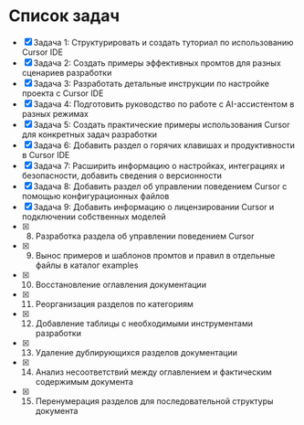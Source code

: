 # Список задач

- [x] Задача 1: Структурировать и создать туториал по использованию Cursor IDE
- [x] Задача 2: Создать примеры эффективных промтов для разных сценариев разработки
- [x] Задача 3: Разработать детальные инструкции по настройке проекта с Cursor IDE
- [x] Задача 4: Подготовить руководство по работе с AI-ассистентом в разных режимах
- [x] Задача 5: Создать практические примеры использования Cursor для конкретных задач разработки 
- [x] Задача 6: Добавить раздел о горячих клавишах и продуктивности в Cursor IDE
- [x] Задача 7: Расширить информацию о настройках, интеграциях и безопасности, добавить сведения о версионности
- [x] Задача 8: Добавить раздел об управлении поведением Cursor с помощью конфигурационных файлов 
- [x] Задача 9: Добавить информацию о лицензировании Cursor и подключении собственных моделей 
- [x] 8. Разработка раздела об управлении поведением Cursor
- [x] 9. Вынос примеров и шаблонов промтов и правил в отдельные файлы в каталог examples
- [x] 10. Восстановление оглавления документации 
- [x] 11. Реорганизация разделов по категориям 
- [x] 12. Добавление таблицы с необходимыми инструментами разработки 
- [x] 13. Удаление дублирующихся разделов документации 
- [x] 14. Анализ несоответствий между оглавлением и фактическим содержимым документа 
- [x] 15. Перенумерация разделов для последовательной структуры документа 